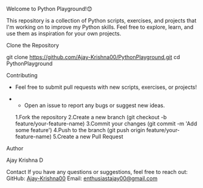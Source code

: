 Welcome to Python Playground!😊

This repository is a collection of Python scripts, exercises, and projects that I'm working on to improve my Python skills. Feel free to explore, learn, and use them as inspiration for your own projects.

Clone the Repository

git clone https://github.com/Ajay-Krishna00/PythonPlayground.git
cd PythonPlayground

Contributing

- Feel free to submit pull requests with new scripts, exercises, or projects!
- - Open an issue to report any bugs or suggest new ideas.
  
  1.Fork the repository
  2.Create a new branch (git checkout -b feature/your-feature-name)
  3.Commit your changes (git commit -m 'Add some feature')
  4.Push to the branch (git push origin feature/your-feature-name)
  5.Create a new Pull Request

Author

Ajay Krishna D

Contact
If you have any questions or suggestions, feel free to reach out:
GitHub: [Ajay-Krishna00](https://github.com/Ajay-Krishna00)
Email: enthusiastajay00@gmail.com
